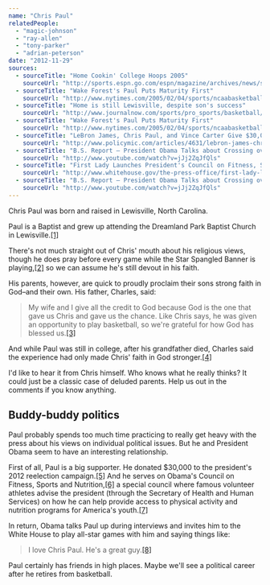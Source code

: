 ```yaml
---
name: "Chris Paul"
relatedPeople:
  - "magic-johnson"
  - "ray-allen"
  - "tony-parker"
  - "adrian-peterson"
date: "2012-11-29"
sources:
  - sourceTitle: "Home Cookin' College Hoops 2005"
    sourceUrl: "http://sports.espn.go.com/espn/magazine/archives/news/story?page=magazine-20041122-article37"
  - sourceTitle: "Wake Forest's Paul Puts Maturity First"
    sourceUrl: "http://www.nytimes.com/2005/02/04/sports/ncaabasketball/04wake.html"
  - sourceTitle: "Home is still Lewisville, despite son's success"
    sourceUrl: "http://www.journalnow.com/sports/pro_sports/basketball/image_06eeddfc-5d34-5eb2-80c7-ec9005978cd1.html"
  - sourceTitle: "Wake Forest's Paul Puts Maturity First"
    sourceUrl: "http://www.nytimes.com/2005/02/04/sports/ncaabasketball/04wake.html"
  - sourceTitle: "LeBron James, Chris Paul, and Vince Carter Give $30,000 Each to Reelect Barack Obama"
    sourceUrl: "http://www.policymic.com/articles/4631/lebron-james-chris-paul-and-vince-carter-give-30-000-each-to-reelect-barack-obama&op="
  - sourceTitle: "B.S. Report – President Obama Talks about Crossing over Chris Paul with Bill Simmons"
    sourceUrl: "http://www.youtube.com/watch?v=jJj2ZqJfQls"
  - sourceTitle: "First Lady Launches President's Council on Fitness, Sports and Nutrition"
    sourceUrl: "http://www.whitehouse.gov/the-press-office/first-lady-launches-president-s-council-fitness-sports-and-nutrition"
  - sourceTitle: "B.S. Report – President Obama Talks about Crossing over Chris Paul with Bill Simmons"
    sourceUrl: "http://www.youtube.com/watch?v=jJj2ZqJfQls"
---
```


Chris Paul was born and raised in Lewisville, North Carolina.

Paul is a Baptist and grew up attending the Dreamland Park Baptist Church in Lewisville.<a class="source-citation" href="http://sports.espn.go.com/espn/magazine/archives/news/story?page=magazine-20041122-article37" title="Home Cookin&apos; College Hoops 2005">[1]</a>

There's not much straight out of Chris' mouth about his religious views, though he does pray before every game while the Star Spangled Banner is playing,<a class="source-citation" href="http://www.nytimes.com/2005/02/04/sports/ncaabasketball/04wake.html" title="Wake Forest&apos;s Paul Puts Maturity First">[2]</a> so we can assume he's still devout in his faith.

His parents, however, are quick to proudly proclaim their sons strong faith in God–and their own. His father, Charles, said:

>My wife and I give all the credit to God because God is the one that gave us Chris and gave us the chance. Like Chris says, he was given an opportunity to play basketball, so we're grateful for how God has blessed us.<a class="source-citation" href="http://www.journalnow.com/sports/pro_sports/basketball/image_06eeddfc-5d34-5eb2-80c7-ec9005978cd1.html" title="Home is still Lewisville, despite son&apos;s success">[3]</a>

And while Paul was still in college, after his grandfather died, Charles said the experience had only made Chris' faith in God stronger.<a class="source-citation" href="http://www.nytimes.com/2005/02/04/sports/ncaabasketball/04wake.html" title="Wake Forest&apos;s Paul Puts Maturity First">[4]</a>

I'd like to hear it from Chris himself. Who knows what he really thinks? It could just be a classic case of deluded parents. Help us out in the comments if you know anything.


## Buddy-buddy politics

Paul probably spends too much time practicing to really get heavy with the press about his views on individual political issues. But he and President Obama seem to have an interesting relationship.

First of all, Paul is a big supporter. He donated $30,000 to the president's 2012 reelection campaign.<a class="source-citation" href="http://www.policymic.com/articles/4631/lebron-james-chris-paul-and-vince-carter-give-30-000-each-to-reelect-barack-obama&op=" title="LeBron James, Chris Paul, and Vince Carter Give $30,000 Each to Reelect Barack Obama">[5]</a> And he serves on Obama's Council on Fitness, Sports and Nutrition,<a class="source-citation" href="http://www.youtube.com/watch?v=jJj2ZqJfQls" title="B.S. Report – President Obama Talks about Crossing over Chris Paul with Bill Simmons">[6]</a> a special council where famous volunteer athletes advise the president (through the Secretary of Health and Human Services) on how he can help provide access to physical activity and nutrition programs for America's youth.<a class="source-citation" href="http://www.whitehouse.gov/the-press-office/first-lady-launches-president-s-council-fitness-sports-and-nutrition" title="First Lady Launches President&apos;s Council on Fitness, Sports and Nutrition">[7]</a>

In return, Obama talks Paul up during interviews and invites him to the White House to play all-star games with him and saying things like:

>I love Chris Paul. He's a great guy.<a class="source-citation" href="http://www.youtube.com/watch?v=jJj2ZqJfQls" title="B.S. Report – President Obama Talks about Crossing over Chris Paul with Bill Simmons">[8]</a>

Paul certainly has friends in high places. Maybe we'll see a political career after he retires from basketball.
